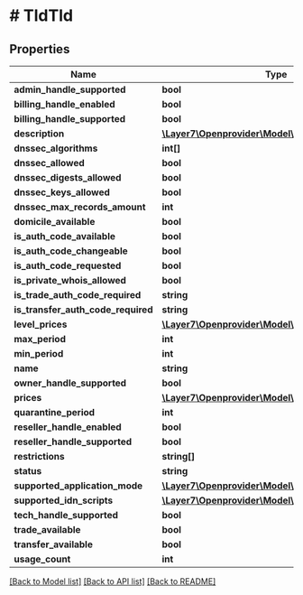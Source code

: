 # # TldTld

## Properties

Name | Type | Description | Notes
------------ | ------------- | ------------- | -------------
**admin_handle_supported** | **bool** |  | [optional]
**billing_handle_enabled** | **bool** |  | [optional]
**billing_handle_supported** | **bool** |  | [optional]
**description** | [**\Layer7\Openprovider\Model\TldDescription**](TldDescription.md) |  | [optional]
**dnssec_algorithms** | **int[]** |  | [optional]
**dnssec_allowed** | **bool** |  | [optional]
**dnssec_digests_allowed** | **bool** |  | [optional]
**dnssec_keys_allowed** | **bool** |  | [optional]
**dnssec_max_records_amount** | **int** |  | [optional]
**domicile_available** | **bool** |  | [optional]
**is_auth_code_available** | **bool** |  | [optional]
**is_auth_code_changeable** | **bool** |  | [optional]
**is_auth_code_requested** | **bool** |  | [optional]
**is_private_whois_allowed** | **bool** |  | [optional]
**is_trade_auth_code_required** | **string** |  | [optional]
**is_transfer_auth_code_required** | **string** |  | [optional]
**level_prices** | [**\Layer7\Openprovider\Model\TldLevelPrice[]**](TldLevelPrice.md) |  | [optional]
**max_period** | **int** |  | [optional]
**min_period** | **int** |  | [optional]
**name** | **string** |  | [optional]
**owner_handle_supported** | **bool** |  | [optional]
**prices** | [**\Layer7\Openprovider\Model\TldPrices**](TldPrices.md) |  | [optional]
**quarantine_period** | **int** |  | [optional]
**reseller_handle_enabled** | **bool** |  | [optional]
**reseller_handle_supported** | **bool** |  | [optional]
**restrictions** | **string[]** |  | [optional]
**status** | **string** |  | [optional]
**supported_application_mode** | [**\Layer7\Openprovider\Model\TldApplicationMode[]**](TldApplicationMode.md) |  | [optional]
**supported_idn_scripts** | [**\Layer7\Openprovider\Model\TldIdnScript[]**](TldIdnScript.md) |  | [optional]
**tech_handle_supported** | **bool** |  | [optional]
**trade_available** | **bool** |  | [optional]
**transfer_available** | **bool** |  | [optional]
**usage_count** | **int** |  | [optional]

[[Back to Model list]](../../README.md#models) [[Back to API list]](../../README.md#endpoints) [[Back to README]](../../README.md)
